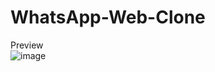 # WhatsApp-Web-Clone
Preview<br>
![image](https://user-images.githubusercontent.com/48137676/201679278-04092e3c-7beb-424c-8d4a-f386e51287e0.png)
